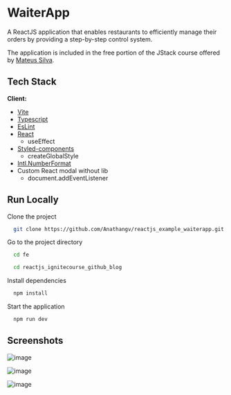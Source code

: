 # WaiterApp

A ReactJS application that enables restaurants to efficiently manage their orders by providing a step-by-step control system.

The application is included in the free portion of the JStack course offered by [Mateus Silva](https://github.com/maateusilva).


## Tech Stack

**Client:** 
 - [Vite](https://vitejs.dev/)
 - [Typescript](https://www.typescriptlang.org/)
 - [EsLint](https://eslint.org/)
 - [React](https://reactjs.org/)
   - useEffect
 - [Styled-components](https://styled-components.com/)
   - createGlobalStyle
 - [Intl.NumberFormat](https://developer.mozilla.org/en-US/docs/Web/JavaScript/Reference/Global_Objects/Intl/NumberFormat)
 - Custom React modal without lib
    - document.addEventListener

## Run Locally

Clone the project

```bash
  git clone https://github.com/Anathangv/reactjs_example_waiterapp.git
```

Go to the project directory

```bash
  cd fe

  cd reactjs_ignitecourse_github_blog
```

Install dependencies

```bash
  npm install
```

Start the application

```bash
  npm run dev
```

## Screenshots

![image](https://user-images.githubusercontent.com/14235259/229315855-51e51ce2-4134-4615-bb4f-d84a381e21d1.png)

![image](https://user-images.githubusercontent.com/14235259/229315897-8155f667-147a-4771-8c08-a2e829522728.png)


![image](https://user-images.githubusercontent.com/14235259/213698808-758f0fd8-62de-4ab7-a52e-28d797c4b63e.png)
